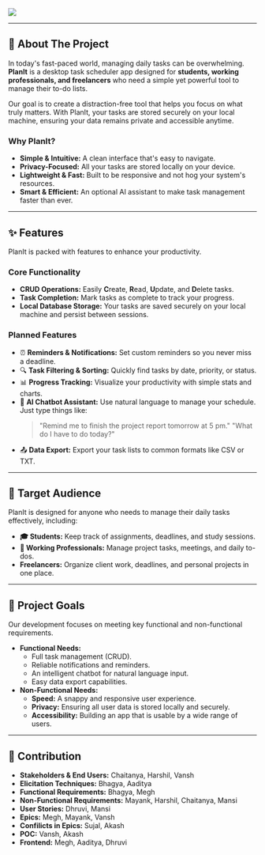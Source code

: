 <img src="https://capsule-render.vercel.app/api?type=venom&height=200&color=gradient&text=PlanIt-TaskScheduler&textBg=false&fontColor=FFFFFF&stroke=000000&animation=twinkling">
</div>


---

## 🎯 About The Project

In today's fast-paced world, managing daily tasks can be overwhelming. **PlanIt** is a desktop task scheduler app designed for **students, working professionals, and freelancers** who need a simple yet powerful tool to manage their to-do lists.

Our goal is to create a distraction-free tool that helps you focus on what truly matters. With PlanIt, your tasks are stored securely on your local machine, ensuring your data remains private and accessible anytime.

### Why PlanIt?
* **Simple & Intuitive:** A clean interface that's easy to navigate.
* **Privacy-Focused:** All your tasks are stored locally on your device.
* **Lightweight & Fast:** Built to be responsive and not hog your system's resources.
* **Smart & Efficient:** An optional AI assistant to make task management faster than ever.

---

## ✨ Features

PlanIt is packed with features to enhance your productivity.

### Core Functionality
* **CRUD Operations:** Easily **C**reate, **R**ead, **U**pdate, and **D**elete tasks.
* **Task Completion:** Mark tasks as complete to track your progress.
* **Local Database Storage:** Your tasks are saved securely on your local machine and persist between sessions.

### Planned Features
* ⏰ **Reminders & Notifications:** Set custom reminders so you never miss a deadline.
* 🔍 **Task Filtering & Sorting:** Quickly find tasks by date, priority, or status.
* 📊 **Progress Tracking:** Visualize your productivity with simple stats and charts.
* 🤖 **AI Chatbot Assistant:** Use natural language to manage your schedule. Just type things like:
    > "Remind me to finish the project report tomorrow at 5 pm."
    > "What do I have to do today?"
* 📤 **Data Export:** Export your task lists to common formats like CSV or TXT.

---

## 👥 Target Audience

PlanIt is designed for anyone who needs to manage their daily tasks effectively, including:
* **🎓 Students:** Keep track of assignments, deadlines, and study sessions.
* **💼 Working Professionals:** Manage project tasks, meetings, and daily to-dos.
* **Freelancers:** Organize client work, deadlines, and personal projects in one place.

---

## 🚀 Project Goals

Our development focuses on meeting key functional and non-functional requirements.

* **Functional Needs:**
    * Full task management (CRUD).
    * Reliable notifications and reminders.
    * An intelligent chatbot for natural language input.
    * Easy data export capabilities.
* **Non-Functional Needs:**
    * **Speed:** A snappy and responsive user experience.
    * **Privacy:** Ensuring all user data is stored locally and securely.
    * **Accessibility:** Building an app that is usable by a wide range of users.

---

## 🤝 Contribution

* **Stakeholders & End Users:** Chaitanya, Harshil, Vansh
* **Elicitation Techniques:** Bhagya, Aaditya
* **Functional Requirements:** Bhagya, Megh
* **Non-Functional Requirements:** Mayank, Harshil, Chaitanya, Mansi
* **User Stories:** Dhruvi, Mansi
* **Epics:** Megh, Mayank, Vansh
* **Confilicts in Epics:** Sujal, Akash
* **POC:** Vansh, Akash
* **Frontend:** Megh, Aaditya, Dhruvi
